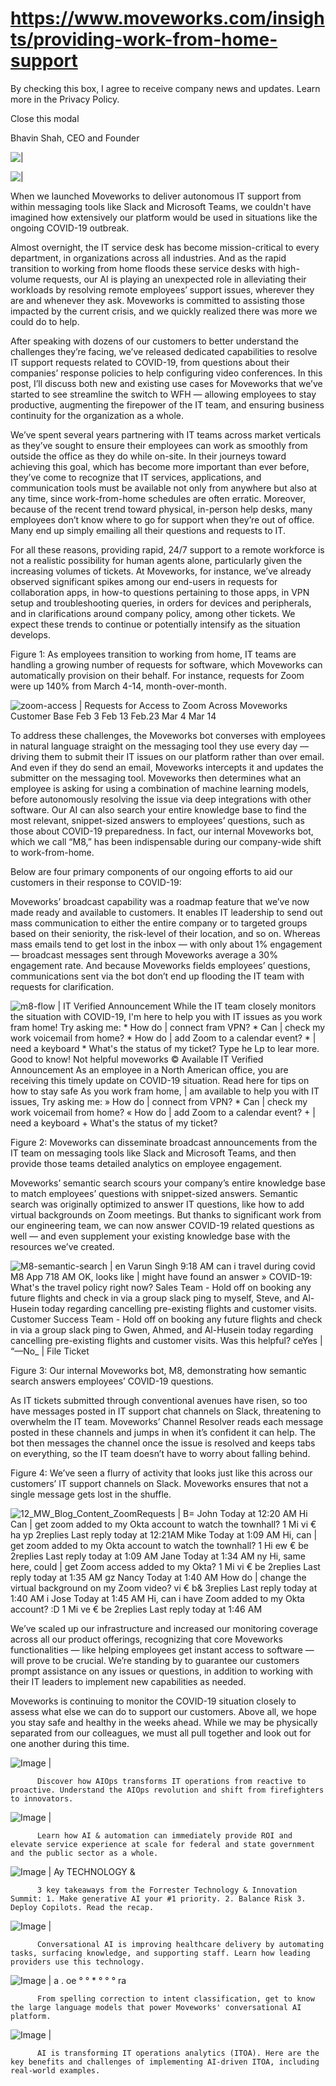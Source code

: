 # https://www.moveworks.com/insights/providing-work-from-home-support

By checking this box, I agree to receive company news and updates. Learn more in the Privacy Policy.







  Close this modal
  



Bhavin Shah, CEO and Founder


![ | ](https://www.moveworks.com/hubfs/12_MW_Blog_Feature_COVID-19_v02.jpg)

![ | ](https://www.moveworks.com/hubfs/12_MW_Blog_Feature_COVID-19_v02.jpg)

When we launched Moveworks to deliver autonomous IT support from within messaging tools like Slack and Microsoft Teams, we couldn't have imagined how extensively our platform would be used in situations like the ongoing COVID-19 outbreak.

Almost overnight, the IT service desk has become mission-critical to every department, in organizations across all industries. And as the rapid transition to working from home floods these service desks with high-volume requests, our AI is playing an unexpected role in alleviating their workloads by resolving remote employees’ support issues, wherever they are and whenever they ask. Moveworks is committed to assisting those impacted by the current crisis, and we quickly realized there was more we could do to help. 

After speaking with dozens of our customers to better understand the challenges they’re facing, we’ve released dedicated capabilities to resolve IT support requests related to COVID-19, from questions about their companies’ response policies to help configuring video conferences. In this post, I’ll discuss both new and existing use cases for Moveworks that we’ve started to see streamline the switch to WFH — allowing employees to stay productive, augmenting the firepower of the IT team, and ensuring business continuity for the organization as a whole.

We’ve spent several years partnering with IT teams across market verticals as they’ve sought to ensure their employees can work as smoothly from outside the office as they do while on-site. In their journeys toward achieving this goal, which has become more important than ever before, they’ve come to recognize that IT services, applications, and communication tools must be available not only from anywhere but also at any time, since work-from-home schedules are often erratic. Moreover, because of the recent trend toward physical, in-person help desks, many employees don’t know where to go for support when they’re out of office. Many end up simply emailing all their questions and requests to IT.

For all these reasons, providing rapid, 24/7 support to a remote workforce is not a realistic possibility for human agents alone, particularly given the increasing volumes of tickets. At Moveworks, for instance, we’ve already observed significant spikes among our end-users in requests for collaboration apps, in how-to questions pertaining to those apps, in VPN setup and troubleshooting queries, in orders for devices and peripherals, and in clarifications around company policy, among other tickets. We expect these trends to continue or potentially intensify as the situation develops.

Figure 1: As employees transition to working from home, IT teams are handling a growing number of requests for software, which Moveworks can automatically provision on their behalf. For instance, requests for Zoom were up 140% from March 4-14, month-over-month.

![zoom-access | Requests for Access to Zoom Across Moveworks Customer Base Feb 3 Feb 13 Feb.23 Mar 4 Mar 14](https://www.moveworks.com/hs-fs/hubfs/img/blog/zoom-access.png)

To address these challenges, the Moveworks bot converses with employees in natural language straight on the messaging tool they use every day — driving them to submit their IT issues on our platform rather than over email. And even if they do send an email, Moveworks intercepts it and updates the submitter on the messaging tool. Moveworks then determines what an employee is asking for using a combination of machine learning models, before autonomously resolving the issue via deep integrations with other software. Our AI can also search your entire knowledge base to find the most relevant, snippet-sized answers to employees’ questions, such as those about COVID-19 preparedness. In fact, our internal Moveworks bot, which we call “M8,” has been indispensable during our company-wide shift to work-from-home. 

Below are four primary components of our ongoing efforts to aid our customers in their response to COVID-19:

Moveworks’ broadcast capability was a roadmap feature that we’ve now made ready and available to customers. It enables IT leadership to send out mass communication to either the entire company or to targeted groups based on their seniority, the risk-level of their location, and so on. Whereas mass emails tend to get lost in the inbox — with only about 1% engagement — broadcast messages sent through Moveworks average a 30% engagement rate. And because Moveworks fields employees’ questions, communications sent via the bot don’t end up flooding the IT team with requests for clarification.

![m8-flow | IT Verified Announcement While the IT team closely monitors the situation with COVID-19, I'm here to help you with IT issues as you work fram home! Try asking me: * How do | connect fram VPN? * Can | check my work voicemail from home? * How do | add Zoom to a calendar event? * | need a keyboard * What's the status of my ticket? Type he Lp to lear more. Good to know! Not helpful moveworks © Available IT Verified Announcement As an employee in a North American office, you are receiving this timely update on COVID-19 situation. Read here for tips on how to stay safe As you work fram home, | am available to help you with IT issues, Try asking me: » How do | connect from VPN? * Can | check my work voicemail from home? « How do | add Zoom to a calendar event? + | need a keyboard + What's the status of my ticket?](https://www.moveworks.com/hs-fs/hubfs/img/blog/m8-flow.png)

Figure 2: Moveworks can disseminate broadcast announcements from the IT team on messaging tools like Slack and Microsoft Teams, and then provide those teams detailed analytics on employee engagement.

Moveworks’ semantic search scours your company’s entire knowledge base to match employees’ questions with snippet-sized answers. Semantic search was originally optimized to answer IT questions, like how to add virtual backgrounds on Zoom meetings. But thanks to significant work from our engineering team, we can now answer COVID-19 related questions as well — and even supplement your existing knowledge base with the resources we’ve created.

![M8-semantic-search | en Varun Singh 9:18 AM can i travel during covid M8 App 718 AM OK, looks like | might have found an answer » COVID-19: What's the travel policy right now? Sales Team - Hold off on booking any future flights and check in via a group slack ping to myself, Steve, and Al- Husein today regarding cancelling pre-existing flights and customer visits. Customer Success Team - Hold off on booking any future flights and check in via a group slack ping to Gwen, Ahmed, and Al-Husein today regarding cancelling pre-existing flights and customer visits. Was this helpful? ceYes | “—No_ | File Ticket](https://www.moveworks.com/hs-fs/hubfs/img/blog/M8-semantic-search.png)

Figure 3: Our internal Moveworks bot, M8, demonstrating how semantic search answers employees’ COVID-19 questions.

As IT tickets submitted through conventional avenues have risen, so too have messages posted in IT support chat channels on Slack, threatening to overwhelm the IT team. Moveworks’ Channel Resolver reads each message posted in these channels and jumps in when it’s confident it can help. The bot then messages the channel once the issue is resolved and keeps tabs on everything, so the IT team doesn’t have to worry about falling behind.

Figure 4: We’ve seen a flurry of activity that looks just like this across our customers’ IT support channels on Slack. Moveworks ensures that not a single message gets lost in the shuffle.

![12_MW_Blog_Content_ZoomRequests | B= John Today at 12:20 AM Hi Can | get zoom added to my Okta account to watch the townhall? 1 Mi vi € ha yp 2replies Last reply today at 12:21AM Mike Today at 1:09 AM Hi, can | get zoom added to my Okta account to watch the townhall? 1 Hi ew € be 2replies Last reply today at 1:09 AM Jane Today at 1:34 AM ny Hi, same here, could | get Zoom access added to my Okta? 1 Mi vi € be 2replies Last reply today at 1:35 AM gz Nancy Today at 1:40 AM How do | change the virtual background on my Zoom video? vi € b& 3replies Last reply today at 1:40 AM i Jose Today at 1:45 AM Hi, can i have Zoom added to my Okta account? :D 1 Mi ve € be 2replies Last reply today at 1:46 AM](https://www.moveworks.com/hs-fs/hubfs/img/blog/12_MW_Blog_Content_ZoomRequests.png)

We’ve scaled up our infrastructure and increased our monitoring coverage across all our product offerings, recognizing that core Moveworks functionalities — like helping employees get instant access to software — will prove to be crucial. We’re standing by to guarantee our customers prompt assistance on any issues or questions, in addition to working with their IT leaders to implement new capabilities as needed.

Moveworks is continuing to monitor the COVID-19 situation closely to assess what else we can do to support our customers. Above all, we hope you stay safe and healthy in the weeks ahead. While we may be physically separated from our colleagues, we must all pull together and look out for one another during this time.

![Image | ](https://www.moveworks.com/hs-fs/hubfs/AIOps-featured-image.png)


          Discover how AIOps transforms IT operations from reactive to proactive. Understand the AIOps revolution and shift from firefighters to innovators.
        

![Image | ](https://www.moveworks.com/hs-fs/hubfs/Public-Sector-Convo-AI.png)


          Learn how AI & automation can immediately provide ROI and elevate service experience at scale for federal and state government and the public sector as a whole.
        

![Image | Ay TECHNOLOGY &](https://www.moveworks.com/hs-fs/hubfs/Forrester%20T%26I%20%281%29.png)


          3 key takeaways from the Forrester Technology & Innovation Summit: 1. Make generative AI your #1 priority. 2. Balance Risk 3. Deploy Copilots. Read the recap.
        

![Image | ](https://www.moveworks.com/hs-fs/hubfs/healthcare-test.png)


          Conversational AI is improving healthcare delivery by automating tasks, surfacing knowledge, and supporting staff. Learn how leading providers use this technology.
        

![Image | a . oe ° ° * ° ° ° ra](https://www.moveworks.com/hs-fs/hubfs/Moveworks_LLM_Feature.png)


          From spelling correction to intent classification, get to know the large language models that power Moveworks' conversational AI platform.
        

![Image | ](https://www.moveworks.com/hs-fs/hubfs/ITOA_feature.png)


          AI is transforming IT operations analytics (ITOA). Here are the key benefits and challenges of implementing AI-driven ITOA, including real-world examples.
        

